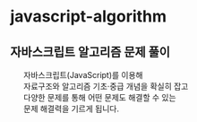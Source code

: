 # javascript-algorithm
<h2>자바스크립트 알고리즘 문제 풀이</h2>
<ol>
자바스크립트(JavaScript)를 이용해<br>
자료구조와 알고리즘 기초·중급 개념을 확실히 잡고<br>
다양한 문제를 통해 어떤 문제도 해결할 수 있는<br>
문제 해결력을 기르게 됩니다.
